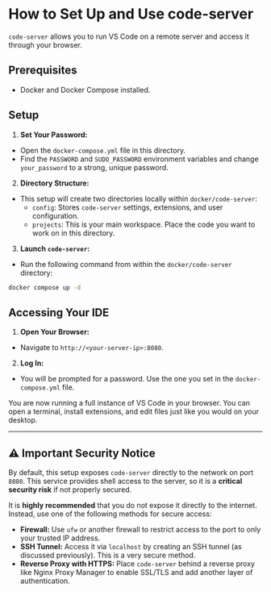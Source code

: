 # How to Set Up and Use code-server

`code-server` allows you to run VS Code on a remote server and access it through your browser.

## Prerequisites

- Docker and Docker Compose installed.

## Setup

1.  **Set Your Password:**

- Open the `docker-compose.yml` file in this directory.
- Find the `PASSWORD` and `SUDO_PASSWORD` environment variables and change `your_password` to a strong, unique password.

2.  **Directory Structure:**

- This setup will create two directories locally within `docker/code-server`:
    - `config`: Stores `code-server` settings, extensions, and user configuration.
    - `projects`: This is your main workspace. Place the code you want to work on in this directory.

3.  **Launch `code-server`:**

- Run the following command from within the `docker/code-server` directory:

```bash
docker compose up -d
```

## Accessing Your IDE

1.  **Open Your Browser:**

- Navigate to `http://<your-server-ip>:8080`.

2.  **Log In:**

- You will be prompted for a password. Use the one you set in the `docker-compose.yml` file.

You are now running a full instance of VS Code in your browser. You can open a terminal, install extensions, and edit files just like you would on your desktop.

---

## ⚠️ Important Security Notice

By default, this setup exposes `code-server` directly to the network on port `8080`. This service provides shell access to the server, so it is a **critical security risk** if not properly secured.

It is **highly recommended** that you do not expose it directly to the internet. Instead, use one of the following methods for secure access:

- **Firewall:** Use `ufw` or another firewall to restrict access to the port to only your trusted IP address.
- **SSH Tunnel:** Access it via `localhost` by creating an SSH tunnel (as discussed previously). This is a very secure method.
- **Reverse Proxy with HTTPS:** Place `code-server` behind a reverse proxy like Nginx Proxy Manager to enable SSL/TLS and add another layer of authentication.
